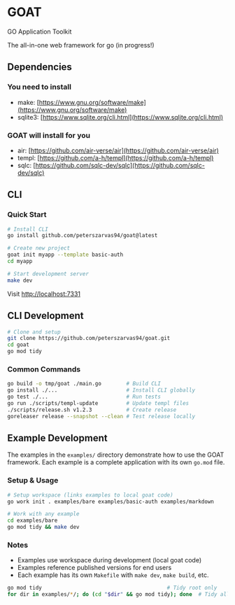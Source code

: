 # GOAT

GO Application Toolkit

The all-in-one web framework for go (in progress!)

## Dependencies

### You need to install

- make: [https://www.gnu.org/software/make](https://www.gnu.org/software/make)
- sqlite3: [https://www.sqlite.org/cli.html](https://www.sqlite.org/cli.html)

### GOAT will install for you

- air: [https://github.com/air-verse/air](https://github.com/air-verse/air)
- templ: [https://github.com/a-h/templ](https://github.com/a-h/templ)
- sqlc: [https://github.com/sqlc-dev/sqlc](https://github.com/sqlc-dev/sqlc)

## CLI

### Quick Start

```bash
# Install CLI
go install github.com/peterszarvas94/goat@latest

# Create new project
goat init myapp --template basic-auth
cd myapp

# Start development server
make dev
```

Visit [http://localhost:7331](http://localhost:7331)

## CLI Development

```bash
# Clone and setup
git clone https://github.com/peterszarvas94/goat.git
cd goat
go mod tidy
```

### Common Commands

```bash
go build -o tmp/goat ./main.go        # Build CLI
go install ./...                      # Install CLI globally
go test ./...                         # Run tests
go run ./scripts/templ-update         # Update templ files
./scripts/release.sh v1.2.3           # Create release
goreleaser release --snapshot --clean # Test release locally
```

## Example Development

The examples in the `examples/` directory demonstrate how to use the GOAT framework. Each example is a complete application with its own `go.mod` file.

### Setup & Usage

```bash
# Setup workspace (links examples to local goat code)
go work init . examples/bare examples/basic-auth examples/markdown

# Work with any example
cd examples/bare
go mod tidy && make dev
```

### Notes

- Examples use workspace during development (local goat code)
- Examples reference published versions for end users
- Each example has its own `Makefile` with `make dev`, `make build`, etc.

```bash
go mod tidy                                        # Tidy root only
for dir in examples/*/; do (cd "$dir" && go mod tidy); done  # Tidy all examples
```